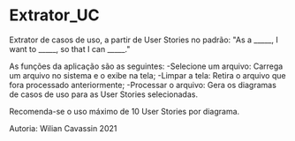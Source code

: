 # Extrator_UC

Extrator de casos de uso, a partir de User Stories
no padrão:
"As a _____, I want to _____, so that I can _____."

As funções da aplicação são as seguintes:
  -Selecione um arquivo: Carrega um arquivo no sistema e o exibe na tela;
  -Limpar a tela: Retira o arquivo que fora processado anteriormente;
  -Processar o arquivo: Gera os diagramas de casos de uso
   para as User Stories selecionadas.
    
Recomenda-se o uso máximo de 10 User Stories por diagrama.

Autoria: Wilian Cavassin 2021
